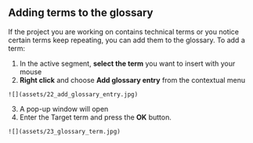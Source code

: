 ## Adding terms to the glossary

If the project you are working on contains technical terms or you notice certain terms keep repeating, you can add them to the glossary. To add a term:

  1. In the active segment, **select the term** you want to insert with your mouse
  2. **Right click** and choose **Add glossary entry** from the contextual menu

	![](assets/22_add_glossary_entry.jpg)

  3. A pop-up window will open
  4. Enter the Target term and press the **OK** button.

	![](assets/23_glossary_term.jpg)